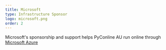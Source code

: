 ```yaml
---
title: Microsoft
type: Infrastructure Sponsor
logo: microsoft.png
order: 2
---
```

Microsoft's sponsorship and support helps PyConline AU run online through [Microsoft Azure](https://aka.ms/pyconlineau/azure)
